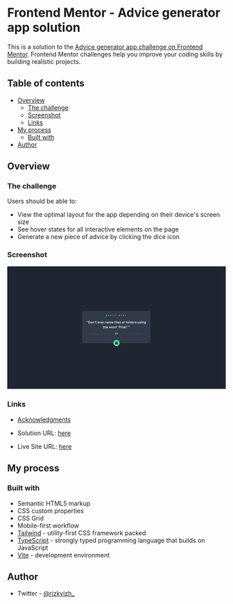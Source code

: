 # Frontend Mentor - Advice generator app solution

This is a solution to the [Advice generator app challenge on Frontend Mentor](https://www.frontendmentor.io/challenges/advice-generator-app-QdUG-13db). Frontend Mentor challenges help you improve your coding skills by building realistic projects.

## Table of contents

- [Overview](#overview)
  - [The challenge](#the-challenge)
  - [Screenshot](#screenshot)
  - [Links](#links)
- [My process](#my-process)
  - [Built with](#built-with)
- [Author](#author)

## Overview

### The challenge

Users should be able to:

- View the optimal layout for the app depending on their device's screen size
- See hover states for all interactive elements on the page
- Generate a new piece of advice by clicking the dice icon

### Screenshot

![](./design/screenshot/result.png)

### Links

- [Acknowledgments](#acknowledgments)

- Solution URL: [here](https://github.com/rizkyizh/advice-generator-app/)
- Live Site URL: [here](https://get-advice-apps.netlify.app/)

## My process

### Built with

- Semantic HTML5 markup
- CSS custom properties
- CSS Grid
- Mobile-first workflow
- [Tailwind](https://tailwindcss.com/) - utility-first CSS framework packed
- [TypeScript](https://www.typescriptlang.org/) - strongly typed programming language that builds on JavaScript
- [Vite](https://vitejs.dev/) - development environment

## Author

- Twitter - [@rizkyizh\_](https://www.twitter.com/rizkyizh_)
